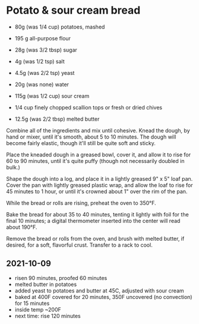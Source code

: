 # Potato & sour cream bread

- 80g (was 1/4 cup) potatoes, mashed

- 195 g all-purpose flour
- 28g (was 3/2 tbsp) sugar
- 4g (was 1/2 tsp) salt
- 4.5g (was 2/2 tsp) yeast
- 20g (was none) water

- 115g (was 1/2 cup) sour cream
- 1/4 cup finely chopped scallion tops or fresh or dried chives
- 12.5g (was 2/2 tbsp) melted butter

Combine all of the ingredients and mix until cohesive. Knead the dough, by hand or mixer, until it's smooth, about 5 to 10 minutes. The dough will become fairly elastic, though it'll still be quite soft and sticky.

Place the kneaded dough in a greased bowl, cover it, and allow it to rise for 60 to 90 minutes, until it's quite puffy (though not necessarily doubled in bulk.)

Shape the dough into a log, and place it in a lightly greased 9" x 5" loaf pan. Cover the pan with lightly greased plastic wrap, and allow the loaf to rise for 45 minutes to 1 hour, or until it's crowned about 1" over the rim of the pan.

While the bread or rolls are rising, preheat the oven to 350°F.

Bake the bread for about 35 to 40 minutes, tenting it lightly with foil for the final 10 minutes; a digital thermometer inserted into the center will read about 190°F.

Remove the bread or rolls from the oven, and brush with melted butter, if desired, for a soft, flavorful crust. Transfer to a rack to cool.

## 2021-10-09

- risen 90 minutes, proofed 60 minutes
- melted butter in potatoes
- added yeast to potatoes and butter at 45C, adjusted with sour cream
- baked at 400F covered for 20 minutes, 350F uncovered (no convection) for 15 minutes
- inside temp ~200F
- next time: rise 120 minutes
